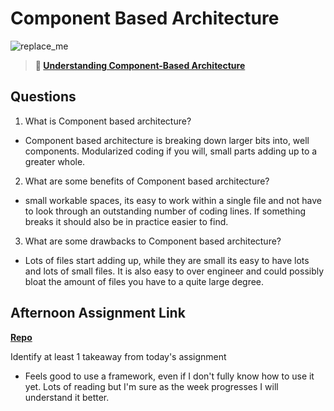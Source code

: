 # Component Based Architecture

![replace_me](https://codeworks.blob.core.windows.net/public/assets/img/illustrations/placeholder.svg)

> **📖 [Understanding Component-Based Architecture](https://codeworksacademy.com/fs-student-guide/resources/wk6/01-Component-Based-Architecture)**

## Questions

1. What is Component based architecture?

- Component based architecture is breaking down larger bits into, well components. Modularized coding if you will, small parts adding up to a greater whole.

2. What are some benefits of Component based architecture?

- small workable spaces, its easy to work within a single file and not have to look through an outstanding number of coding lines. If something breaks it should also be in practice easier to find. 

3. What are some drawbacks to Component based architecture?

- Lots of files start adding up, while they are small its easy to have lots and lots of small files. It is also easy to over engineer and could possibly bloat the amount of files you have to a quite large degree.

## Afternoon Assignment Link

**[Repo](https://github.com/HawkesJ02/vue-playground)**

Identify at least 1 takeaway from today's assignment

- Feels good to use a framework, even if I don't fully know how to use it yet. Lots of reading but I'm sure as the week progresses I will understand it better. 
